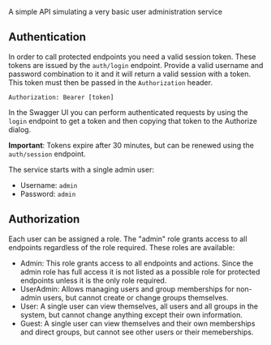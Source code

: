 A simple API simulating a very basic user administration service

## Authentication

In order to call protected endpoints you need a valid session token. These tokens are issued by the `auth/login` endpoint. Provide a valid username and password combination to it and it will return a valid session with a token. This token must then be passed in the `Authorization` header.

```
Authorization: Bearer [token]
```

In the Swagger UI you can perform authenticated requests by using the `login` endpoint to get a token and then copying that token to the Authorize dialog.

**Important**: Tokens expire after 30 minutes, but can be renewed using the `auth/session` endpoint.

The service starts with a single admin user:

- Username: `admin`
- Password: `admin`

## Authorization

Each user can be assigned a role. The "admin" role grants access to all endpoints regardless of the role required. These roles are available:

- Admin: This role grants access to all endpoints and actions. Since the admin role has full access it is not listed as a possible role for protected endpoints unless it is the only role required.
- UserAdmin: Allows managing users and group memberships for non-admin users, but cannot create or change groups themselves.
- User: A single user can view themselves, all users and all groups in the system, but cannot change anything except their own information.
- Guest: A single user can view themselves and their own memberships and direct groups, but cannot see other users or their memeberships.
